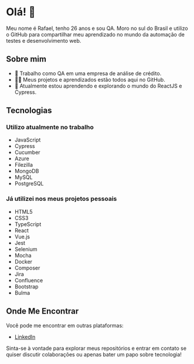 # Olá! 👋

Meu nome é Rafael, tenho 26 anos e sou QA. Moro no sul do Brasil e utilizo o GitHub para compartilhar meu aprendizado no mundo da automação de testes e desenvolvimento web.

## Sobre mim

- 🔭 Trabalho como QA em uma empresa de análise de crédito.
- 👨‍💻 Meus projetos e aprendizados estão todos aqui no GitHub.
- 🌱 Atualmente estou aprendendo e explorando o mundo do ReactJS e Cypress.

## Tecnologias

### Utilizo atualmente no trabalho

- JavaScript
- Cypress
- Cucumber
- Azure
- Filezilla
- MongoDB
- MySQL
- PostgreSQL

### Já utilizei nos meus projetos pessoais

- HTML5
- CSS3
- TypeScript
- React
- Vue.js
- Jest
- Selenium
- Mocha
- Docker
- Composer
- Jira
- Confluence
- Bootstrap
- Bulma

## Onde Me Encontrar

Você pode me encontrar em outras plataformas:

- [LinkedIn](https://www.linkedin.com/in/rafaelrabelodasilva/)

Sinta-se à vontade para explorar meus repositórios e entrar em contato se quiser discutir colaborações ou apenas bater um papo sobre tecnologia!

